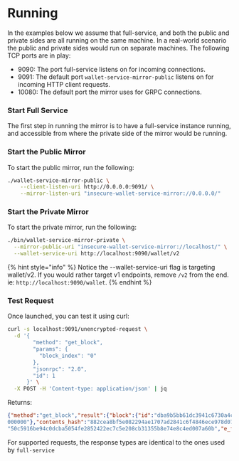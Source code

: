 # Running

In the examples below we assume that full-service, and both the public and private sides are all running on the same machine. In a real-world scenario the public and private sides would run on separate machines. The following TCP ports are in play:

* 9090: The port full-service listens on for incoming connections.
* 9091: The default port `wallet-service-mirror-public` listens on for incoming HTTP client requests.
* 10080: The default port the mirror uses for GRPC connections.

### Start Full Service

The first step in running the mirror is to have a full-service instance running, and accessible from where the private side of the mirror would be running.

### Start the Public Mirror

To start the public mirror, run the following:

```bash
./wallet-service-mirror-public \
    --client-listen-uri http://0.0.0.0:9091/ \
    --mirror-listen-uri "insecure-wallet-service-mirror://0.0.0.0/"
```

### Start the Private Mirror

To start the private mirror, run the following:

```sh
./bin/wallet-service-mirror-private \
  --mirror-public-uri "insecure-wallet-service-mirror://localhost/" \
  --wallet-service-uri http://localhost:9090/wallet/v2
```

{% hint style="info" %}
Notice the --wallet-service-uri flag is targeting wallet/v2. If you would rather target v1 endpoints, remove `/v2` from the end. ie: `http://localhost:9090/wallet`.
{% endhint %}

### Test Request

Once launched, you can test it using curl:

```bash
curl -s localhost:9091/unencrypted-request \
  -d '{
        "method": "get_block",
        "params": {
          "block_index": "0"
        },
        "jsonrpc": "2.0",
        "id": 1
      }' \
  -X POST -H 'Content-type: application/json' | jq
```

Returns:

```json
{"method":"get_block","result":{"block":{"id":"dba9b5bb61dc3941c6730a4c5e9b81f30f9def32abd4251d0715100072a7425e","version":"0","parent_id":"0000000000000000000000000000000000000000000000000000000000000000","index":"0","cumulative_txo_count":"16","root_element":{"range":{"from":"0","to":"0"},"hash":"0000000000000000000000000000000000000000000000000000000000\
000000"},"contents_hash":"882cea8bf5e082294ae1707ad2841c6f4846ece978d077f15bc090ac97885e81"},"block_contents":{"key_images":[],"outputs":[{"amount":{"commitment":"3a72e2231c1462354dfe6d4c289d05c67a528dfcdba52d8d87c07914c507dc5f","masked_value":"28067792405079518"},"target_key":"8c43d0e80adcf7c8a59f6350d010f7b257f2d6454efa7ca693eb92180a06ee6c","public_key":\
"50c5916be94c0dcba5054fe2852422ec7c5e208cb31355b8e74e8c4ed007a60b","e_fog_hint":"05e32fee11b4612c9fd54f97e9662c8e576ab91d062c62295974cdd940d0a257eb8ce687e9bbbf8e6dccb0ec16bf15ad6902f9c249d2fe1ed198918ec1c614a48b299c657aa32b9e5c3580f24c07e354b31e0100"},{"amou...
```

For supported requests, the response types are identical to the ones used by `full-service`
